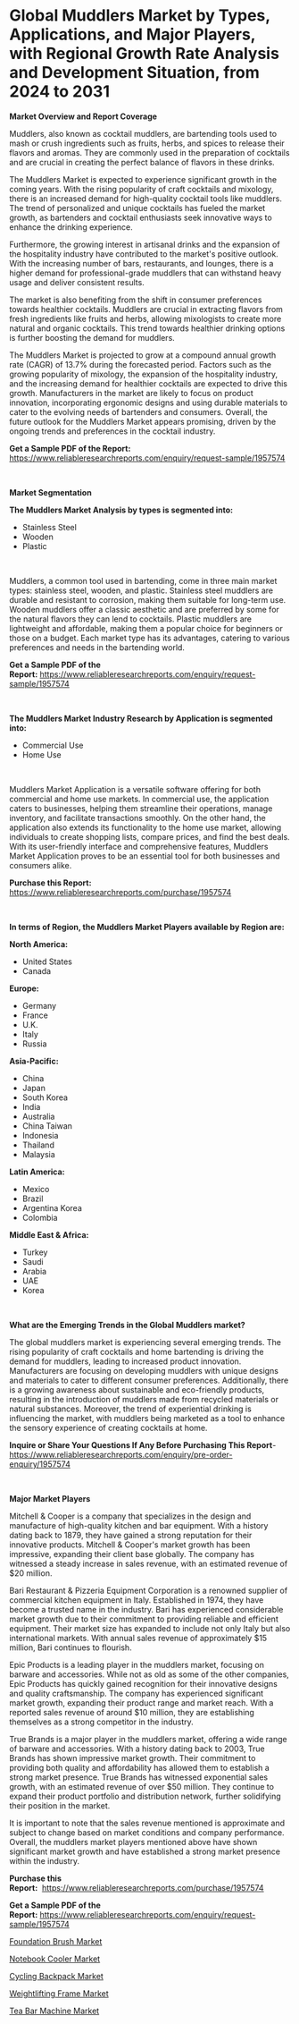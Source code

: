 <p><h1>Global Muddlers Market by Types, Applications, and Major Players, with Regional Growth Rate Analysis and Development Situation, from 2024 to 2031</h1></p><p><strong>Market Overview and Report Coverage</strong></p>
<p><p>Muddlers, also known as cocktail muddlers, are bartending tools used to mash or crush ingredients such as fruits, herbs, and spices to release their flavors and aromas. They are commonly used in the preparation of cocktails and are crucial in creating the perfect balance of flavors in these drinks.</p><p>The Muddlers Market is expected to experience significant growth in the coming years. With the rising popularity of craft cocktails and mixology, there is an increased demand for high-quality cocktail tools like muddlers. The trend of personalized and unique cocktails has fueled the market growth, as bartenders and cocktail enthusiasts seek innovative ways to enhance the drinking experience.</p><p>Furthermore, the growing interest in artisanal drinks and the expansion of the hospitality industry have contributed to the market's positive outlook. With the increasing number of bars, restaurants, and lounges, there is a higher demand for professional-grade muddlers that can withstand heavy usage and deliver consistent results.</p><p>The market is also benefiting from the shift in consumer preferences towards healthier cocktails. Muddlers are crucial in extracting flavors from fresh ingredients like fruits and herbs, allowing mixologists to create more natural and organic cocktails. This trend towards healthier drinking options is further boosting the demand for muddlers.</p><p>The Muddlers Market is projected to grow at a compound annual growth rate (CAGR) of 13.7% during the forecasted period. Factors such as the growing popularity of mixology, the expansion of the hospitality industry, and the increasing demand for healthier cocktails are expected to drive this growth. Manufacturers in the market are likely to focus on product innovation, incorporating ergonomic designs and using durable materials to cater to the evolving needs of bartenders and consumers. Overall, the future outlook for the Muddlers Market appears promising, driven by the ongoing trends and preferences in the cocktail industry.</p></p>
<p><strong>Get a Sample PDF of the Report:</strong> <a href="https://www.reliableresearchreports.com/enquiry/request-sample/1957574">https://www.reliableresearchreports.com/enquiry/request-sample/1957574</a></p>
<p>&nbsp;</p>
<p><strong>Market Segmentation</strong></p>
<p><strong>The Muddlers Market Analysis by types is segmented into:</strong></p>
<p><ul><li>Stainless Steel</li><li>Wooden</li><li>Plastic</li></ul></p>
<p>&nbsp;</p>
<p><p>Muddlers, a common tool used in bartending, come in three main market types: stainless steel, wooden, and plastic. Stainless steel muddlers are durable and resistant to corrosion, making them suitable for long-term use. Wooden muddlers offer a classic aesthetic and are preferred by some for the natural flavors they can lend to cocktails. Plastic muddlers are lightweight and affordable, making them a popular choice for beginners or those on a budget. Each market type has its advantages, catering to various preferences and needs in the bartending world.</p></p>
<p><strong>Get a Sample PDF of the Report:</strong>&nbsp;<a href="https://www.reliableresearchreports.com/enquiry/request-sample/1957574">https://www.reliableresearchreports.com/enquiry/request-sample/1957574</a></p>
<p>&nbsp;</p>
<p><strong>The Muddlers Market Industry Research by Application is segmented into:</strong></p>
<p><ul><li>Commercial Use</li><li>Home Use</li></ul></p>
<p>&nbsp;</p>
<p><p>Muddlers Market Application is a versatile software offering for both commercial and home use markets. In commercial use, the application caters to businesses, helping them streamline their operations, manage inventory, and facilitate transactions smoothly. On the other hand, the application also extends its functionality to the home use market, allowing individuals to create shopping lists, compare prices, and find the best deals. With its user-friendly interface and comprehensive features, Muddlers Market Application proves to be an essential tool for both businesses and consumers alike.</p></p>
<p><strong>Purchase this Report:</strong>&nbsp; <a href="https://www.reliableresearchreports.com/purchase/1957574">https://www.reliableresearchreports.com/purchase/1957574</a></p>
<p>&nbsp;</p>
<p><strong>In terms of Region, the Muddlers Market Players available by Region are:</strong></p>
<p>
    <p> <strong> North America: </strong>
        <ul>
            <li>United States</li>
            <li>Canada</li>
        </ul>
        </p> 
    <p> <strong> Europe: </strong>
        <ul>
            <li>Germany</li>
            <li>France</li>
            <li>U.K.</li>
            <li>Italy</li>
            <li>Russia</li>
        </ul>
        </p> 
    <p> <strong> Asia-Pacific: </strong>
        <ul>
            <li>China</li>
            <li>Japan</li>
            <li>South Korea</li>
            <li>India</li>
            <li>Australia</li>
            <li>China Taiwan</li>
            <li>Indonesia</li>
            <li>Thailand</li>
            <li>Malaysia</li>
        </ul>
        </p> 
    <p> <strong> Latin America: </strong>
        <ul>
            <li>Mexico</li>
            <li>Brazil</li>
            <li>Argentina Korea</li>
            <li>Colombia</li>
        </ul>
        </p> 
    <p> <strong> Middle East & Africa: </strong>
        <ul>
            <li>Turkey</li>
            <li>Saudi</li>
            <li>Arabia</li>
            <li>UAE</li>
            <li>Korea</li>
        </ul>
    </p>
    </p>
<p>&nbsp;</p>
<p><strong>What are the Emerging Trends in the Global Muddlers market?</strong></p>
<p><p>The global muddlers market is experiencing several emerging trends. The rising popularity of craft cocktails and home bartending is driving the demand for muddlers, leading to increased product innovation. Manufacturers are focusing on developing muddlers with unique designs and materials to cater to different consumer preferences. Additionally, there is a growing awareness about sustainable and eco-friendly products, resulting in the introduction of muddlers made from recycled materials or natural substances. Moreover, the trend of experiential drinking is influencing the market, with muddlers being marketed as a tool to enhance the sensory experience of creating cocktails at home.</p></p>
<p><strong>Inquire or Share Your Questions If Any Before Purchasing This Report</strong>- <a href="https://www.reliableresearchreports.com/enquiry/pre-order-enquiry/1957574">https://www.reliableresearchreports.com/enquiry/pre-order-enquiry/1957574</a></p>
<p>&nbsp;</p>
<p><strong>Major Market Players</strong></p>
<p><p>Mitchell & Cooper is a company that specializes in the design and manufacture of high-quality kitchen and bar equipment. With a history dating back to 1879, they have gained a strong reputation for their innovative products. Mitchell & Cooper's market growth has been impressive, expanding their client base globally. The company has witnessed a steady increase in sales revenue, with an estimated revenue of $20 million.</p><p>Bari Restaurant & Pizzeria Equipment Corporation is a renowned supplier of commercial kitchen equipment in Italy. Established in 1974, they have become a trusted name in the industry. Bari has experienced considerable market growth due to their commitment to providing reliable and efficient equipment. Their market size has expanded to include not only Italy but also international markets. With annual sales revenue of approximately $15 million, Bari continues to flourish.</p><p>Epic Products is a leading player in the muddlers market, focusing on barware and accessories. While not as old as some of the other companies, Epic Products has quickly gained recognition for their innovative designs and quality craftsmanship. The company has experienced significant market growth, expanding their product range and market reach. With a reported sales revenue of around $10 million, they are establishing themselves as a strong competitor in the industry.</p><p>True Brands is a major player in the muddlers market, offering a wide range of barware and accessories. With a history dating back to 2003, True Brands has shown impressive market growth. Their commitment to providing both quality and affordability has allowed them to establish a strong market presence. True Brands has witnessed exponential sales growth, with an estimated revenue of over $50 million. They continue to expand their product portfolio and distribution network, further solidifying their position in the market.</p><p>It is important to note that the sales revenue mentioned is approximate and subject to change based on market conditions and company performance. Overall, the muddlers market players mentioned above have shown significant market growth and have established a strong market presence within the industry.</p></p>
<p><strong>Purchase this Report:</strong>&nbsp;&nbsp;<a href="https://www.reliableresearchreports.com/purchase/1957574">https://www.reliableresearchreports.com/purchase/1957574</a></p>
<p></p>
<p><strong>Get a Sample PDF of the Report:</strong>&nbsp;<a href="https://www.reliableresearchreports.com/enquiry/request-sample/1957574">https://www.reliableresearchreports.com/enquiry/request-sample/1957574</a></p>
<p><p><a href="https://github.com/mabutironaldo/Market-Research-Report-List-2/blob/main/foundation-brush-market.md">Foundation Brush Market</a></p><p><a href="https://github.com/pizolina/Market-Research-Report-List-2/blob/main/notebook-cooler-market.md">Notebook Cooler Market</a></p><p><a href="https://github.com/sofayahoo2023/Market-Research-Report-List-2/blob/main/cycling-backpack-market.md">Cycling Backpack Market</a></p><p><a href="https://github.com/lbird53714/Market-Research-Report-List-2/blob/main/weightlifting-frame-market.md">Weightlifting Frame Market</a></p><p><a href="https://github.com/vimar16th/Market-Research-Report-List-2/blob/main/tea-bar-machine-market.md">Tea Bar Machine Market</a></p></p>